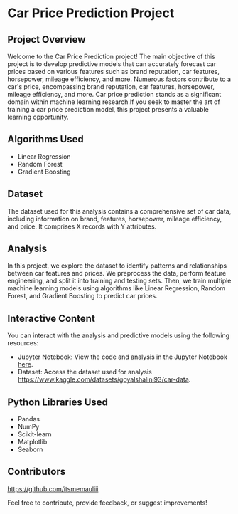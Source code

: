 # Car Price Prediction Project

## Project Overview

Welcome to the Car Price Prediction project! The main objective of this project is to develop predictive models that can accurately forecast car prices based on various features such as brand reputation, car features, horsepower, mileage efficiency, and more.
Numerous factors contribute to a car's price, encompassing brand reputation, car features, horsepower, mileage efficiency, and more. Car price prediction stands as a significant domain within machine learning
research.If you seek to master the art of training a car price prediction model, this project presents a valuable learning opportunity.

## Algorithms Used

- Linear Regression
- Random Forest
- Gradient Boosting

## Dataset

The dataset used for this analysis contains a comprehensive set of car data, including information on brand, features, horsepower, mileage efficiency, and price. It comprises X records with Y attributes.

## Analysis

In this project, we explore the dataset to identify patterns and relationships between car features and prices. We preprocess the data, perform feature engineering, and split it into training and testing sets. Then, we train multiple machine learning models using algorithms like Linear Regression, Random Forest, and Gradient Boosting to predict car prices.

## Interactive Content

You can interact with the analysis and predictive models using the following resources:

- Jupyter Notebook: View the code and analysis in the Jupyter Notebook [here](link-to-notebook).
- Dataset: Access the dataset used for analysis https://www.kaggle.com/datasets/goyalshalini93/car-data.

## Python Libraries Used

- Pandas
- NumPy
- Scikit-learn
- Matplotlib
- Seaborn

## Contributors

https://github.com/itsmemauliii

Feel free to contribute, provide feedback, or suggest improvements!
